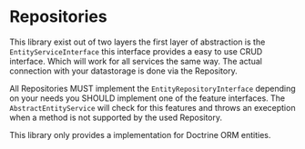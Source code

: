 # Repositories

This library exist out of two layers the first layer of abstraction is the `EntityServiceInterface`
this interface provides a easy to use CRUD interface. Which will work for all services the same way.
The actual connection with your datastorage is done via the Repository.

All Repositories MUST implement the `EntityRepositoryInterface` depending on your needs you SHOULD implement one of the 
feature interfaces. The `AbstractEntityService` will check for this features and throws an exeception when a method 
is not supported by the used Repository.

This library only provides a implementation for Doctrine ORM entities.
